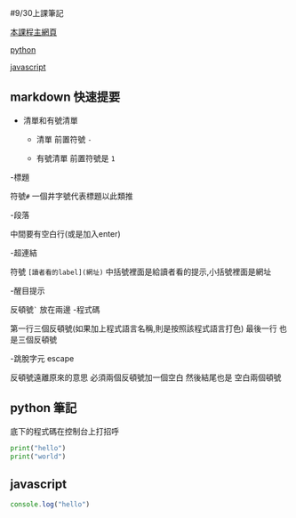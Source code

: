 #9/30上課筆記

[本課程主網頁](https://github.com/c114130149-ui/hw0930/new/main#markdown-%E5%BF%AB%E9%80%9F%E6%8F%90%E8%A6%81)

[python](#python-筆記)

[javascript](#javascript)

## markdown 快速提要
- 清單和有號清單
  
   - 清單 前置符號 `-`
  
   - 有號清單  前置符號是 `1`
   
-標題

符號`#` 一個井字號代表標題以此類推

-段落

 中間要有空白行(或是加入enter)

-超連結

 符號 `[讀者看的label](網址)` 中括號裡面是給讀者看的提示,小括號裡面是網址

-醒目提示

 反頓號`` ` `` 放在兩邊
-程式碼

  第一行三個反頓號(如果加上程式語言名稱,則是按照該程式語言打色) 最後一行 也是三個反頓號 
  
-跳脫字元 escape

反頓號遠離原來的意思 必須兩個反頓號加一個空白 然後結尾也是 空白兩個頓號



## python 筆記

底下的程式碼在控制台上打招呼
```python
print("hello")
print("world")
```


## javascript
```javascript
console.log("hello")
```


